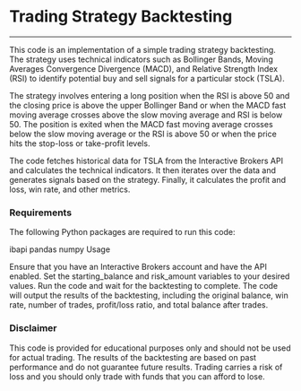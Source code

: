 # Trading Strategy Backtesting
---
This code is an implementation of a simple trading strategy backtesting. The strategy uses technical indicators such as Bollinger Bands, Moving Averages Convergence Divergence (MACD), and Relative Strength Index (RSI) to identify potential buy and sell signals for a particular stock (TSLA).

The strategy involves entering a long position when the RSI is above 50 and the closing price is above the upper Bollinger Band or when the MACD fast moving average crosses above the slow moving average and RSI is below 50. The position is exited when the MACD fast moving average crosses below the slow moving average or the RSI is above 50 or when the price hits the stop-loss or take-profit levels.

The code fetches historical data for TSLA from the Interactive Brokers API and calculates the technical indicators. It then iterates over the data and generates signals based on the strategy. Finally, it calculates the profit and loss, win rate, and other metrics.

### Requirements
The following Python packages are required to run this code:

ibapi
pandas
numpy
Usage


Ensure that you have an Interactive Brokers account and have the API enabled.
Set the starting_balance and risk_amount variables to your desired values.
Run the code and wait for the backtesting to complete.
The code will output the results of the backtesting, including the original balance, win rate, number of trades, profit/loss ratio, and total balance after trades.

### Disclaimer
This code is provided for educational purposes only and should not be used for actual trading. The results of the backtesting are based on past performance and do not guarantee future results. Trading carries a risk of loss and you should only trade with funds that you can afford to lose.
